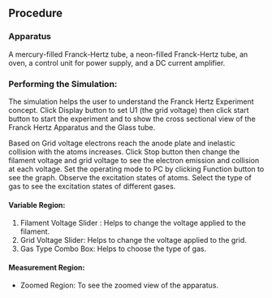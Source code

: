 ## Procedure

### Apparatus
 

A mercury-filled Franck-Hertz tube, a neon-filled Franck-Hertz tube, an oven, a control unit for power supply, and a DC current amplifier.



### Performing the Simulation:
 

The simulation helps the user to understand the Franck Hertz Experiment concept. Click Display button to set U1 (the grid voltage) then click start button to start the experiment and to show the cross sectional view of the Franck Hertz Apparatus and the Glass tube.

 

Based on Grid voltage electrons reach the anode plate and inelastic collision with the atoms increases. Click Stop button then change the filament voltage and grid voltage to see the electron emission and collision at each voltage. Set the operating mode to PC by clicking Function button to see the graph. Observe the excitation states of atoms. Select the type of gas to see the excitation states of different gases.

#### Variable Region:
 

1. Filament Voltage Slider : Helps to change the voltage applied to the filament.
2. Grid Voltage Slider: Helps to change the voltage applied to the grid.
3. Gas Type Combo Box: Helps to choose the type of gas.

#### Measurement Region:
 

- Zoomed Region: To see the zoomed view of the apparatus.

